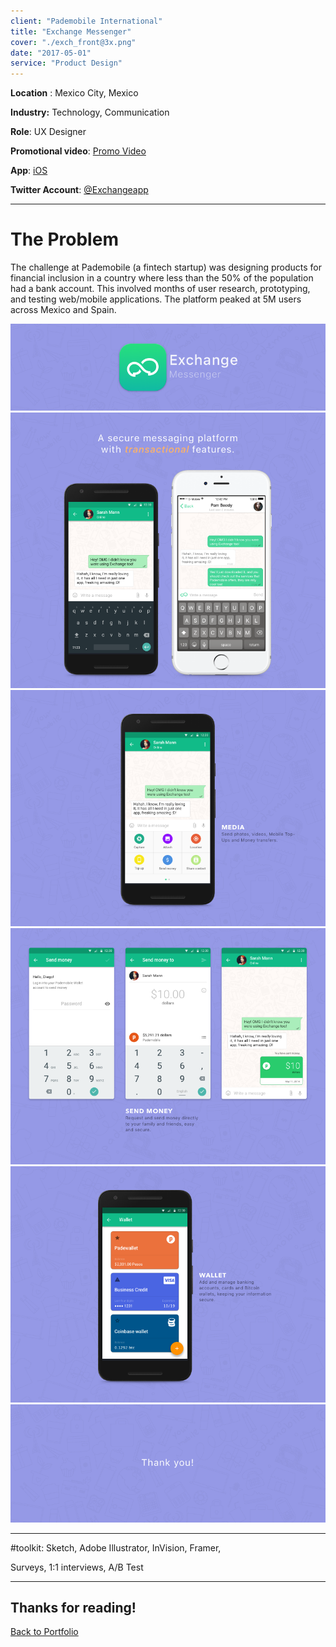 ```yaml
---
client: "Pademobile International"
title: "Exchange Messenger"
cover: "./exch_front@3x.png"
date: "2017-05-01"
service: "Product Design"
---
```


**Location** : Mexico City, Mexico

**Industry:** Technology, Communication

**Role**: UX Designer

**Promotional video**:
[Promo Video](http://www.youtube.com/watch?v=j3_AM5EXNeM&t=1s "Promo Video")

**App**: [iOS](https://itunes.apple.com/us/app/exchange-messenger/id876639985?mt=8)

**Twitter Account**:
[@Exchangeapp](https://twitter.com/exchangeapp "@Exchangeapp")


---

# The Problem
The challenge at Pademobile (a fintech startup) was designing products for financial inclusion in a country where less than the 50% of the population had a bank account. This involved months of user research, prototyping, and testing web/mobile applications. The platform peaked at 5M users across Mexico and Spain.

![](./exch_intro.png)
![](./exch_p1.png)
![](./exch_p2.png)
![](./exch_p3.png)
![](./exch_p4.png)
![](./exch_p5.png)

---

#toolkit:
Sketch, Adobe Illustrator, InVision, Framer,   

Surveys, 1:1 interviews, A/B Test

---

## Thanks for reading!

[Back to Portfolio](/portfolio)

